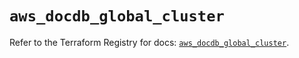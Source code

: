 # `aws_docdb_global_cluster`

Refer to the Terraform Registry for docs: [`aws_docdb_global_cluster`](https://registry.terraform.io/providers/hashicorp/aws/6.13.0/docs/resources/docdb_global_cluster).
